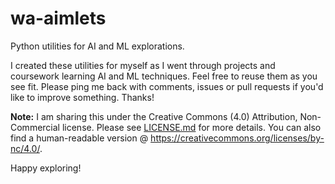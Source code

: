 # wa-aimlets
Python utilities for AI and ML explorations.

I created these utilities for myself as I went through projects and coursework learning AI and ML techniques. Feel free to reuse them as you see fit. Please ping me back with comments, issues or pull requests if you'd like to improve something. Thanks!

**Note:** I am sharing this under the Creative Commons (4.0) Attribution, Non-Commercial license. Please see [LICENSE.md](https://github.com/Prem-Panchami/wa-aimlets/blob/master/LICENSE.md) for more details. You can also find a human-readable version @ https://creativecommons.org/licenses/by-nc/4.0/.

Happy exploring!

